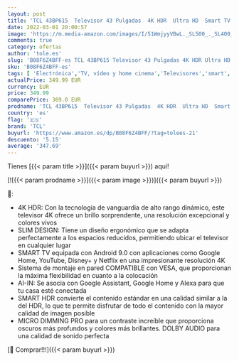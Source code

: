 ```yaml
---
layout: post
title: 'TCL 43BP615  Televisor 43 Pulgadas  4K HDR  Ultra HD  Smart TV con Android 9.0  Slim Design Micro Dimming Pro  Smart HDR  HDR 10  Dolby Audio  Compatible con Google Assistant y Alexa'
date: 2022-03-01 20:00:57
image: 'https://m.media-amazon.com/images/I/51WmjyyVBwL._SL500_._SL400_.jpg'
comments: true
category: ofertas
author: 'tole.es'
slug: 'B08F6Z4BFF-es TCL 43BP615 Televisor 43 Pulgadas 4K HDR Ultra HD Smart TV...'
sku: 'B08F6Z4BFF-es'
tags: [ 'Electrónica','TV, vídeo y home cinema','Televisores','smart','tcl','televisor','tv', ]
actualPrice: 349.99 EUR
currency: EUR
price: 349.99
comparePrice: 369.0 EUR
prodname: 'TCL 43BP615  Televisor 43 Pulgadas  4K HDR  Ultra HD  Smart TV con Android 9.0  Slim Design Micro Dimming Pro  Smart HDR  HDR 10  Dolby Audio  Compatible con Google Assistant y Alexa'
country: 'es'
flag: '🇪🇸'
brand: 'TCL'
buyurl: 'https://www.amazon.es/dp/B08F6Z4BFF/?tag=tolees-21'
descuento: '5.15'
average: '347.69'
---
```


Tienes [{{< param title >}}]({{< param buyurl >}}) aqui!

[![{{< param prodname >}}]({{< param image >}})]({{< param buyurl >}})

🔎:

- 4K HDR: Con la tecnología de vanguardia de alto rango dinámico, este televisor 4K ofrece un brillo sorprendente, una resolución excepcional y colores vivos
- SLIM DESIGN: Tiene un diseño ergonómico que se adapta perfectamente a los espacios reducidos, permitiendo ubicar el televisor en cualquier lugar
- SMART TV equipada con Android 9.0 con aplicaciones como Google Home, YouTube, Disney+ y Netflix en una impresionante resolución 4K
- Sistema de montaje en pared COMPATIBLE con VESA, que proporcionan la máxima flexibilidad en cuanto a la colocación
- AI-IN: Se asocia con Google Assistant, Google Home y Alexa para que tu casa esté conectada
- SMART HDR convierte el contenido estándar en una calidad similar a la del HDR, lo que te permite disfrutar de todo el contenido con la mayor calidad de imagen posible
- MICRO DIMMING PRO para un contraste increíble que proporciona oscuros más profundos y colores más brillantes. DOLBY AUDIO para una calidad de sonido perfecta

[🛒 Comprar!!!]({{< param buyurl >}})
